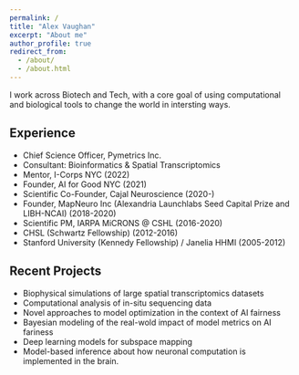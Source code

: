 ```yaml
---
permalink: /
title: "Alex Vaughan"
excerpt: "About me"
author_profile: true
redirect_from: 
  - /about/
  - /about.html
---
```



I work across Biotech and Tech, with a core goal of using computational and biological tools to change the world in intersting ways.


Experience
-------
- Chief Science Officer, Pymetrics Inc.
- Consultant: Bioinformatics & Spatial Transcriptomics 
- Mentor, I-Corps NYC (2022)
- Founder, AI for Good NYC (2021)
- Scientific Co-Founder, Cajal Neuroscience (2020-)
- Founder, MapNeuro Inc (Alexandria Launchlabs Seed Capital Prize and LIBH-NCAI) (2018-2020)
- Scientific PM, IARPA MiCRONS @ CSHL (2016-2020)
- CHSL (Schwartz Fellowship) (2012-2016)
- Stanford University (Kennedy Fellowship) / Janelia HHMI (2005-2012)


Recent Projects
-------
- Biophysical simulations of large spatial transcriptomics datasets
- Computational analysis of in-situ sequencing data
- Novel approaches to model optimization in the context of AI fairness
- Bayesian modeling of the real-wold impact of model metrics on AI fariness
- Deep learning models for subspace mapping
- Model-based inference about how neuronal computation is implemented in the brain. 